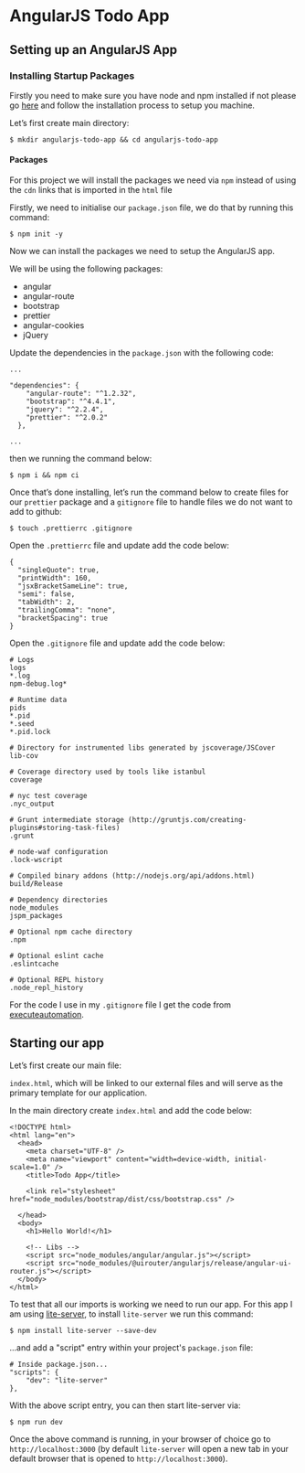 # AngularJS Todo App

## Setting up an AngularJS App

### Installing Startup Packages

Firstly you need to make sure you have node and npm installed if not please go <a href='https://nodejs.org/en/' target='_blank'>here</a> and follow the installation process to setup you machine.

Let’s first create main directory:

```
$ mkdir angularjs-todo-app && cd angularjs-todo-app
```

#### Packages

For this project we will install the packages we need via `npm` instead of using the `cdn` links that is imported in the `html` file

Firstly, we need to initialise our `package.json` file, we do that by running this command:

```
$ npm init -y
```

Now we can install the packages we need to setup the AngularJS app.

We will be using the following packages:

- angular
- angular-route
- bootstrap
- prettier
- angular-cookies
- jQuery

Update the dependencies in the `package.json` with the following code:

```
...

"dependencies": {
    "angular-route": "^1.2.32",
    "bootstrap": "^4.4.1",
    "jquery": "^2.2.4",
    "prettier": "^2.0.2"
  },

...
```

then we running the command below:

```
$ npm i && npm ci
```

Once that’s done installing, let’s run the command below to create files for our `prettier` package and a `gitignore` file to handle files we do not want to add to github:

```
$ touch .prettierrc .gitignore
```

Open the `.prettierrc` file and update add the code below:

```
{
  "singleQuote": true,
  "printWidth": 160,
  "jsxBracketSameLine": true,
  "semi": false,
  "tabWidth": 2,
  "trailingComma": "none",
  "bracketSpacing": true
}
```

Open the `.gitignore` file and update add the code below:

```
# Logs
logs
*.log
npm-debug.log*

# Runtime data
pids
*.pid
*.seed
*.pid.lock

# Directory for instrumented libs generated by jscoverage/JSCover
lib-cov

# Coverage directory used by tools like istanbul
coverage

# nyc test coverage
.nyc_output

# Grunt intermediate storage (http://gruntjs.com/creating-plugins#storing-task-files)
.grunt

# node-waf configuration
.lock-wscript

# Compiled binary addons (http://nodejs.org/api/addons.html)
build/Release

# Dependency directories
node_modules
jspm_packages

# Optional npm cache directory
.npm

# Optional eslint cache
.eslintcache

# Optional REPL history
.node_repl_history
```

For the code I use in my `.gitignore` file I get the code from <a href="https://github.com/executeautomation/gitignore" target="_blank">executeautomation</a>.

## Starting our app

Let’s first create our main file:

`index.html`, which will be linked to our external files and will serve as the primary template for our application.

In the main directory create `index.html` and add the code below:

```
<!DOCTYPE html>
<html lang="en">
  <head>
    <meta charset="UTF-8" />
    <meta name="viewport" content="width=device-width, initial-scale=1.0" />
    <title>Todo App</title>

    <link rel="stylesheet" href="node_modules/bootstrap/dist/css/bootstrap.css" />

  </head>
  <body>
    <h1>Hello World!</h1>

    <!-- Libs -->
    <script src="node_modules/angular/angular.js"></script>
    <script src="node_modules/@uirouter/angularjs/release/angular-ui-router.js"></script>
  </body>
</html>
```

To test that all our imports is working we need to run our app.
For this app I am using <a href="https://www.npmjs.com/package/lite-server" target="_blank">lite-server</a>, to install `lite-server` we run this command:

```
$ npm install lite-server --save-dev
```

...and add a "script" entry within your project's `package.json` file:

```
# Inside package.json...
"scripts": {
    "dev": "lite-server"
},
```

With the above script entry, you can then start lite-server via:

```
$ npm run dev
```

Once the above command is running, in your browser of choice go to `http://localhost:3000` (by default `lite-server` will open a new tab in your default browser that is opened to `http://localhost:3000`).
